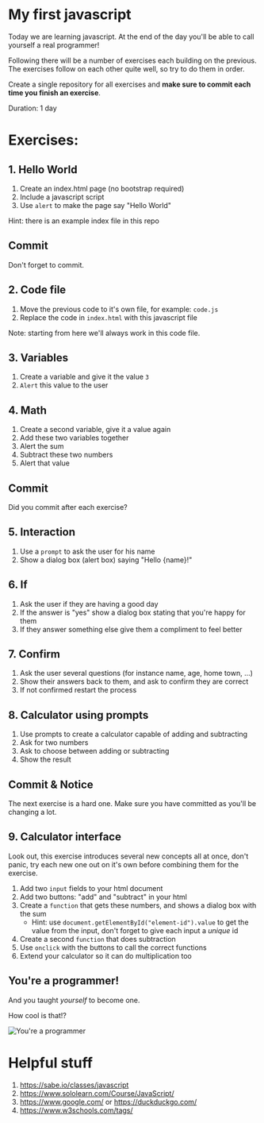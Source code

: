 # My first javascript

Today we are learning javascript.
At the end of the day you'll be able to call yourself a real programmer!

Following there will be a number of exercises each building on the previous.
The exercises follow on each other quite well, so try to do them in order.

Create a single repository for all exercises and **make sure to commit each time you finish an exercise**.

Duration: 1 day

# Exercises:

## 1. Hello World

1. Create an index.html page (no bootstrap required)
2. Include a javascript script
3. Use `alert` to make the page say "Hello World"

Hint: there is an example index file in this repo

## Commit

Don't forget to commit.

## 2. Code file

1. Move the previous code to it's own file, for example: `code.js`
2. Replace the code in `index.html` with this javascript file

Note: starting from here we'll always work in this code file.

## 3. Variables

1. Create a variable and give it the value `3`
2. `Alert` this value to the user

## 4. Math

1. Create a second variable, give it a value again
2. Add these two variables together
3. Alert the sum
4. Subtract these two numbers
5. Alert that value

## Commit

Did you commit after each exercise?

## 5. Interaction

1. Use a `prompt` to ask the user for his name
2. Show a dialog box (alert box) saying "Hello {name}!"

## 6. If

1. Ask the user if they are having a good day
2. If the answer is "yes" show a dialog box stating that you're happy for them
3. If they answer something else give them a compliment to feel better

## 7. Confirm

1. Ask the user several questions (for instance name, age, home town, ...)
2. Show their answers back to them, and ask to confirm they are correct
3. If not confirmed restart the process

## 8. Calculator using prompts

1. Use prompts to create a calculator capable of adding and subtracting
2. Ask for two numbers
3. Ask to choose between adding or subtracting
4. Show the result

## Commit & Notice

The next exercise is a hard one.
Make sure you have committed as you'll be changing a lot.

## 9. Calculator interface

Look out, this exercise introduces several new concepts all at once, don't panic, try each new one out on it's own before combining them for the exercise.

1. Add two `input` fields to your html document
2. Add two buttons: "add" and "subtract" in your html
2. Create a `function` that gets these numbers, and shows a dialog box with the sum
    * Hint: use `document.getElementById("element-id").value` to get the value from the input, don't forget to give each input a *unique* id
3. Create a second `function` that does subtraction
4. Use `onclick` with the buttons to call the correct functions
5. Extend your calculator so it can do multiplication too

## You're a programmer!

And you taught *yourself* to become one.

How cool is that!?

![You're a programmer](https://i.imgflip.com/3ihn0e.jpg)

# Helpful stuff

1. https://sabe.io/classes/javascript
2. https://www.sololearn.com/Course/JavaScript/
4. https://www.google.com/ or https://duckduckgo.com/
5. https://www.w3schools.com/tags/
